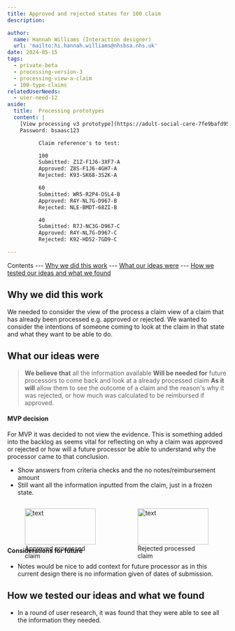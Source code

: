 ```yaml
---
title: Approved and rejected states for 100 claim
description: 

author:
  name: Hannah Williams (Interaction designer)
  url: 'mailto:hi.hannah.williams@nhsbsa.nhs.uk'
date: 2024-05-15
tags:
  - private-beta
  - processing-version-3
  - processing-view-a-claim
  - 100-type-claims
relatedUserNeeds:
  - user-need-12
aside:
  title:  Processing prototypes
  content: |
    [View processing v3 prototype](https://adult-social-care-7fe9bafd955a.herokuapp.com/processing/prototypes/design/v3/) 
    Password: bsaasc123

          Claim reference's to test:

          100
          Submitted: Z1Z-F1J6-3XF7-A
          Approved: Z8S-F1J6-4GH7-A
          Rejected: K93-SK68-3S2K-A

          60
          Submitted: WR5-R2P4-DSL4-B
          Approved: R4Y-NL7G-D967-B
          Rejected: NLE-BMDT-68ZI-B

          40
          Submitted: R7J-NC3G-D967-C
          Approved: R4Y-NL7G-D967-C
          Rejected: K92-HD52-7GD9-C

---
```


Contents
--- [Why we did this work](#why-we-did-this-work)
--- [What our ideas were](#what-our-ideas-were)
--- [How we tested our ideas and what we found](#how-we-tested-our-ideas-and-what-we-found)


## Why we did this work

We needed to consider the view of the process a claim view of a claim that has already been processed e.g. approved or rejected. We wanted to consider the intentions of someone coming to look at the claim in that state and what they want to be able to do.

## What our ideas were

>**We believe that** all the information available 
>**Will be needed for** future processors to come back and look at a already processed claim
>**As it will** allow them to see the outcome of a claim and the reason's why it was rejected, or how much was calculated to be reimbursed if approved.

#### MVP decision
For MVP it was decided to not view the evidence. This is something added into the backlog as seems vital for reflecting on why a claim was approved or rejected or how will a future processor be able to understand why the processor came to that conclusion. 
- Show answers from criteria checks and the no notes/reimbursement amount 
- Still want all the information inputted from the claim, just in a frozen state. 

<div style="display: flex; flex-wrap: wrap; gap: 1rem;">
  <div style="flex: 1; max-width: 48%;">
  <figure>
    <img src="approved-claim-100.png" alt="text" style="width: 100%; height: auto;">
    <figcaption>Approved processed claim</figcaption>
  </figure>
  </div>
  <div style="flex: 1; max-width: 48%;">
  <figure>
    <img src="rejected-claim-100.png" alt="text" style="width: 100%; height: auto;">
    <figcaption>Rejected processed claim</figcaption>
  </figure>
  </div>
</div>

#### Considerations for future

- Notes would be nice to add context for future processor as in this current design there is no information given of dates of submission.

## How we tested our ideas and what we found
- In a round of user research, it was found that they were able to see all the information they needed.
